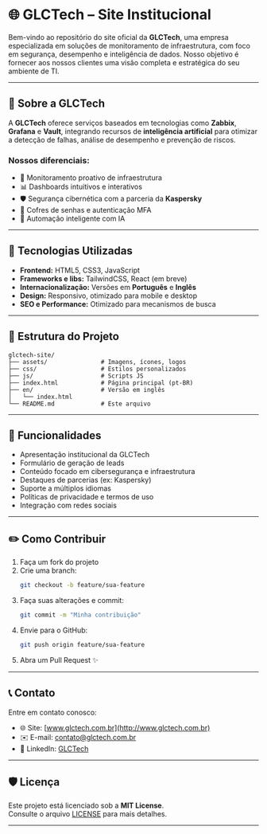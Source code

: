 # 🌐 GLCTech – Site Institucional

Bem-vindo ao repositório do site oficial da **GLCTech**, uma empresa especializada em soluções de monitoramento de infraestrutura, com foco em segurança, desempenho e inteligência de dados. Nosso objetivo é fornecer aos nossos clientes uma visão completa e estratégica do seu ambiente de TI.

---

## 🚀 Sobre a GLCTech

A **GLCTech** oferece serviços baseados em tecnologias como **Zabbix**, **Grafana** e **Vault**, integrando recursos de **inteligência artificial** para otimizar a detecção de falhas, análise de desempenho e prevenção de riscos.

### Nossos diferenciais:
- 🔧 Monitoramento proativo de infraestrutura
- 📊 Dashboards intuitivos e interativos
- 🛡️ Segurança cibernética com a parceria da **Kaspersky**
- 🔐 Cofres de senhas e autenticação MFA
- 🤖 Automação inteligente com IA

---

## 🌟 Tecnologias Utilizadas

- **Frontend:** HTML5, CSS3, JavaScript
- **Frameworks e libs:** TailwindCSS, React (em breve)
- **Internacionalização:** Versões em **Português** e **Inglês**
- **Design:** Responsivo, otimizado para mobile e desktop
- **SEO e Performance:** Otimizado para mecanismos de busca

---

## 📂 Estrutura do Projeto

```
glctech-site/
├── assets/               # Imagens, ícones, logos
├── css/                  # Estilos personalizados
├── js/                   # Scripts JS
├── index.html            # Página principal (pt-BR)
├── en/                   # Versão em inglês
│   └── index.html
└── README.md             # Este arquivo
```

---

## 📌 Funcionalidades

- Apresentação institucional da GLCTech
- Formulário de geração de leads
- Conteúdo focado em cibersegurança e infraestrutura
- Destaques de parcerias (ex: Kaspersky)
- Suporte a múltiplos idiomas
- Políticas de privacidade e termos de uso
- Integração com redes sociais

---

## ✏️ Como Contribuir

1. Faça um fork do projeto
2. Crie uma branch:  
   ```bash
   git checkout -b feature/sua-feature
   ```
3. Faça suas alterações e commit:  
   ```bash
   git commit -m "Minha contribuição"
   ```
4. Envie para o GitHub:  
   ```bash
   git push origin feature/sua-feature
   ```
5. Abra um Pull Request ✨

---

## 📞 Contato

Entre em contato conosco:

- 🌐 Site: [www.glctech.com.br](http://www.glctech.com.br)
- ✉️ E-mail: contato@glctech.com.br
- 📱 LinkedIn: [GLCTech](https://linkedin.com/company/glctech)

---

## 🛡️ Licença

Este projeto está licenciado sob a **MIT License**.  
Consulte o arquivo [LICENSE](LICENSE) para mais detalhes.

---
